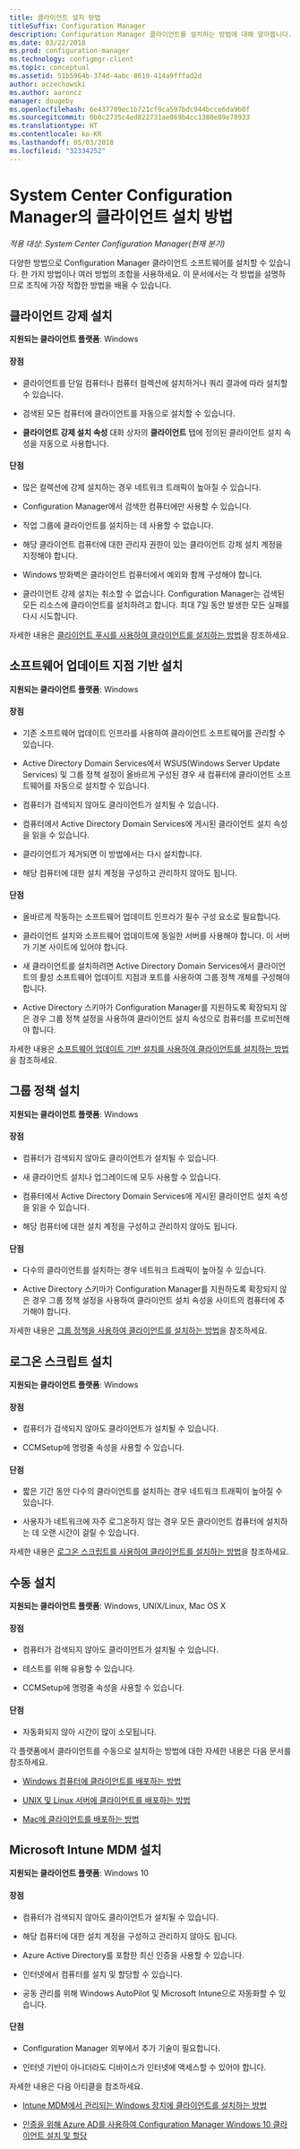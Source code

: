 ```yaml
---
title: 클라이언트 설치 방법
titleSuffix: Configuration Manager
description: Configuration Manager 클라이언트를 설치하는 방법에 대해 알아봅니다.
ms.date: 03/22/2018
ms.prod: configuration-manager
ms.technology: configmgr-client
ms.topic: conceptual
ms.assetid: 51b5964b-374d-4abc-8619-414a9fffad2d
author: aczechowski
ms.author: aaroncz
manager: dougeby
ms.openlocfilehash: 6e437709ec1b721cf9ca597bdc944bcce6da9b0f
ms.sourcegitcommit: 0b0c2735c4ed822731ae069b4cc1380e89e78933
ms.translationtype: HT
ms.contentlocale: ko-KR
ms.lasthandoff: 05/03/2018
ms.locfileid: "32334252"
---
```

# <a name="client-installation-methods-in-system-center-configuration-manager"></a>System Center Configuration Manager의 클라이언트 설치 방법

*적용 대상: System Center Configuration Manager(현재 분기)*

다양한 방법으로 Configuration Manager 클라이언트 소프트웨어를 설치할 수 있습니다. 한 가지 방법이나 여러 방법의 조합을 사용하세요. 이 문서에서는 각 방법을 설명하므로 조직에 가장 적합한 방법을 배울 수 있습니다.  

## <a name="client-push-installation"></a>클라이언트 강제 설치  

**지원되는 클라이언트 플랫폼**: Windows  

#### <a name="advantages"></a>장점  

-   클라이언트를 단일 컴퓨터나 컴퓨터 컬렉션에 설치하거나 쿼리 결과에 따라 설치할 수 있습니다.  

-   검색된 모든 컴퓨터에 클라이언트를 자동으로 설치할 수 있습니다.  

-   **클라이언트 강제 설치 속성** 대화 상자의 **클라이언트** 탭에 정의된 클라이언트 설치 속성을 자동으로 사용합니다.  

#### <a name="disadvantages"></a>단점  

-   많은 컬렉션에 강제 설치하는 경우 네트워크 트래픽이 높아질 수 있습니다.  

-   Configuration Manager에서 검색한 컴퓨터에만 사용할 수 있습니다.  

-   작업 그룹에 클라이언트를 설치하는 데 사용할 수 없습니다.  

-   해당 클라이언트 컴퓨터에 대한 관리자 권한이 있는 클라이언트 강제 설치 계정을 지정해야 합니다.  

-   Windows 방화벽은 클라이언트 컴퓨터에서 예외와 함께 구성해야 합니다.   

-   클라이언트 강제 설치는 취소할 수 없습니다. Configuration Manager는 검색된 모든 리소스에 클라이언트를 설치하려고 합니다. 최대 7일 동안 발생한 모든 실패를 다시 시도합니다.  

자세한 내용은 [클라이언트 푸시를 사용하여 클라이언트를 설치하는 방법](/sccm/core/clients/deploy/deploy-clients-to-windows-computers#BKMK_ClientPush)을 참조하세요.  



## <a name="software-update-point-based-installation"></a>소프트웨어 업데이트 지점 기반 설치  

**지원되는 클라이언트 플랫폼**: Windows  

#### <a name="advantages"></a>장점  

-   기존 소프트웨어 업데이트 인프라를 사용하여 클라이언트 소프트웨어를 관리할 수 있습니다.  

-   Active Directory Domain Services에서 WSUS(Windows Server Update Services) 및 그룹 정책 설정이 올바르게 구성된 경우 새 컴퓨터에 클라이언트 소프트웨어를 자동으로 설치할 수 있습니다.  

-   컴퓨터가 검색되지 않아도 클라이언트가 설치될 수 있습니다.  

-   컴퓨터에서 Active Directory Domain Services에 게시된 클라이언트 설치 속성을 읽을 수 있습니다.  

-   클라이언트가 제거되면 이 방법에서는 다시 설치합니다.  

-   해당 컴퓨터에 대한 설치 계정을 구성하고 관리하지 않아도 됩니다.  

#### <a name="disadvantages"></a>단점  

-   올바르게 작동하는 소프트웨어 업데이트 인프라가 필수 구성 요소로 필요합니다.  

-   클라이언트 설치와 소프트웨어 업데이트에 동일한 서버를 사용해야 합니다. 이 서버가 기본 사이트에 있어야 합니다.  

-   새 클라이언트를 설치하려면 Active Directory Domain Services에서 클라이언트의 활성 소프트웨어 업데이트 지점과 포트를 사용하여 그룹 정책 개체를 구성해야 합니다.  

-   Active Directory 스키마가 Configuration Manager를 지원하도록 확장되지 않은 경우 그룹 정책 설정을 사용하여 클라이언트 설치 속성으로 컴퓨터를 프로비전해야 합니다.  

자세한 내용은 [소프트웨어 업데이트 기반 설치를 사용하여 클라이언트를 설치하는 방법](/sccm/core/clients/deploy/deploy-clients-to-windows-computers#BKMK_ClientSUP)을 참조하세요.  



## <a name="group-policy-installation"></a>그룹 정책 설치  

**지원되는 클라이언트 플랫폼**: Windows  

#### <a name="advantages"></a>장점  

-   컴퓨터가 검색되지 않아도 클라이언트가 설치될 수 있습니다.  

-   새 클라이언트 설치나 업그레이드에 모두 사용할 수 있습니다.  

-   컴퓨터에서 Active Directory Domain Services에 게시된 클라이언트 설치 속성을 읽을 수 있습니다.  

-   해당 컴퓨터에 대한 설치 계정을 구성하고 관리하지 않아도 됩니다.  

#### <a name="disadvantages"></a>단점  

-   다수의 클라이언트를 설치하는 경우 네트워크 트래픽이 높아질 수 있습니다.  

-   Active Directory 스키마가 Configuration Manager를 지원하도록 확장되지 않은 경우 그룹 정책 설정을 사용하여 클라이언트 설치 속성을 사이트의 컴퓨터에 추가해야 합니다.  

자세한 내용은 [그룹 정책을 사용하여 클라이언트를 설치하는 방법](/sccm/core/clients/deploy/deploy-clients-to-windows-computers#BKMK_ClientGP)을 참조하세요.  



## <a name="logon-script-installation"></a>로그온 스크립트 설치  

**지원되는 클라이언트 플랫폼**: Windows  

#### <a name="advantages"></a>장점  

-   컴퓨터가 검색되지 않아도 클라이언트가 설치될 수 있습니다.  

-   CCMSetup에 명령줄 속성을 사용할 수 있습니다.  

#### <a name="disadvantages"></a>단점  

-   짧은 기간 동안 다수의 클라이언트를 설치하는 경우 네트워크 트래픽이 높아질 수 있습니다.  

-   사용자가 네트워크에 자주 로그온하지 않는 경우 모든 클라이언트 컴퓨터에 설치하는 데 오랜 시간이 걸릴 수 있습니다.  

자세한 내용은 [로그온 스크립트를 사용하여 클라이언트를 설치하는 방법](/sccm/core/clients/deploy/deploy-clients-to-windows-computers#BKMK_ClientLogonScript)을 참조하세요.  



## <a name="manual-installation"></a>수동 설치  

**지원되는 클라이언트 플랫폼**: Windows, UNIX/Linux, Mac OS X  

#### <a name="advantages"></a>장점  

-   컴퓨터가 검색되지 않아도 클라이언트가 설치될 수 있습니다.  

-   테스트를 위해 유용할 수 있습니다.  

-   CCMSetup에 명령줄 속성을 사용할 수 있습니다.  

#### <a name="disadvantages"></a>단점  

-   자동화되지 않아 시간이 많이 소모됩니다.  

각 플랫폼에서 클라이언트를 수동으로 설치하는 방법에 대한 자세한 내용은 다음 문서를 참조하세요.  

-   [Windows 컴퓨터에 클라이언트를 배포하는 방법](/sccm/core/clients/deploy/deploy-clients-to-windows-computers#BKMK_Manual)  

-   [UNIX 및 Linux 서버에 클라이언트를 배포하는 방법](/sccm/core/clients/deploy/deploy-clients-to-unix-and-linux-servers)  

-   [Mac에 클라이언트를 배포하는 방법](/sccm/core/clients/deploy/deploy-clients-to-macs)  



## <a name="microsoft-intune-mdm-installation"></a>Microsoft Intune MDM 설치

**지원되는 클라이언트 플랫폼**: Windows 10

#### <a name="advantages"></a>장점  

-   컴퓨터가 검색되지 않아도 클라이언트가 설치될 수 있습니다.  

-   해당 컴퓨터에 대한 설치 계정을 구성하고 관리하지 않아도 됩니다.  

-   Azure Active Directory를 포함한 최신 인증을 사용할 수 있습니다.  

-   인터넷에서 컴퓨터를 설치 및 할당할 수 있습니다.  

-   공동 관리를 위해 Windows AutoPilot 및 Microsoft Intune으로 자동화할 수 있습니다.  

#### <a name="disadvantages"></a>단점  

-   Configuration Manager 외부에서 추가 기술이 필요합니다.  

-   인터넷 기반이 아니더라도 디바이스가 인터넷에 액세스할 수 있어야 합니다.  

자세한 내용은 다음 아티클을 참조하세요.  

-   [Intune MDM에서 관리되는 Windows 장치에 클라이언트를 설치하는 방법](/sccm/core/clients/deploy/deploy-clients-to-windows-computers#bkmk_mdm)  

-   [인증을 위해 Azure AD를 사용하여 Configuration Manager Windows 10 클라이언트 설치 및 할당](/sccm/core/clients/deploy/deploy-clients-cmg-azure)  

